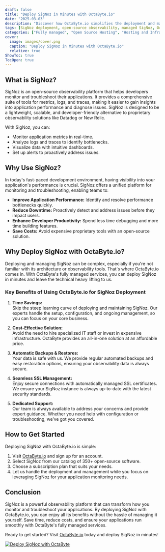 ```yaml
---
draft: false
title: "Deploy SigNoz in Minutes with OctaByte.io"
date: "2025-03-03"
description: "Discover how OctaByte.io simplifies the deployment and management of SigNoz, an open-source observability platform. Save time, reduce costs, and enjoy seamless management with OctaByte's fully managed services."
tags: [SigNoz deployment, open-source observability, managed SigNoz, OctaByte, observability platform, managed open-source software, SigNoz benefits, DevOps tools, application monitoring, log management, distributed tracing]
categories: ["Fully managed", "Open Source Hosting", "Hosting and Infrastructure", "Monitoring", "SigNoz"]
cover:
  image: images/cover.png
  caption: "Deploy SigNoz in Minutes with OctaByte.io"
  relative: true
ShowToc: true
TocOpen: true
---
```



## What is SigNoz?

SigNoz is an open-source observability platform that helps developers monitor and troubleshoot their applications. It provides a comprehensive suite of tools for metrics, logs, and traces, making it easier to gain insights into application performance and diagnose issues. SigNoz is designed to be a lightweight, scalable, and developer-friendly alternative to proprietary observability solutions like Datadog or New Relic.

With SigNoz, you can:
- Monitor application metrics in real-time.
- Analyze logs and traces to identify bottlenecks.
- Visualize data with intuitive dashboards.
- Set up alerts to proactively address issues.

## Why Use SigNoz?

In today's fast-paced development environment, having visibility into your application's performance is crucial. SigNoz offers a unified platform for monitoring and troubleshooting, enabling teams to:
- **Improve Application Performance:** Identify and resolve performance bottlenecks quickly.
- **Reduce Downtime:** Proactively detect and address issues before they impact users.
- **Enhance Developer Productivity:** Spend less time debugging and more time building features.
- **Save Costs:** Avoid expensive proprietary tools with an open-source solution.

## Why Deploy SigNoz with OctaByte.io?

Deploying and managing SigNoz can be complex, especially if you're not familiar with its architecture or observability tools. That's where OctaByte.io comes in. With OctaByte's fully managed services, you can deploy SigNoz in minutes and leave the technical heavy lifting to us.

### Key Benefits of Using OctaByte.io for SigNoz Deployment

1. **Time Savings:**  
   Skip the steep learning curve of deploying and maintaining SigNoz. Our experts handle the setup, configuration, and ongoing management, so you can focus on your core business.

2. **Cost-Effective Solution:**  
   Avoid the need to hire specialized IT staff or invest in expensive infrastructure. OctaByte provides an all-in-one solution at an affordable price.

3. **Automatic Backups & Restores:**  
   Your data is safe with us. We provide regular automated backups and easy restoration options, ensuring your observability data is always secure.

4. **Seamless SSL Management:**  
   Enjoy secure connections with automatically managed SSL certificates. We ensure your SigNoz instance is always up-to-date with the latest security standards.

5. **Dedicated Support:**  
   Our team is always available to address your concerns and provide expert guidance. Whether you need help with configuration or troubleshooting, we've got you covered.

## How to Get Started

Deploying SigNoz with OctaByte.io is simple:
1. Visit [OctaByte.io](https://octabyte.io) and sign up for an account.
2. Select SigNoz from our catalog of 350+ open-source software.
3. Choose a subscription plan that suits your needs.
4. Let us handle the deployment and management while you focus on leveraging SigNoz for your application monitoring needs.

## Conclusion

SigNoz is a powerful observability platform that can transform how you monitor and troubleshoot your applications. By deploying SigNoz with OctaByte.io, you can enjoy all its benefits without the hassle of managing it yourself. Save time, reduce costs, and ensure your applications run smoothly with OctaByte's fully managed services.

Ready to get started? Visit [OctaByte.io](https://octabyte.io) today and deploy SigNoz in minutes!

[![Deploy SigNoz with OctaByte](/images/deploy-on-octabyte.png)](https://octabyte.io/fully-managed-open-source-services/hosting-and-infrastructure/monitoring/signoz)